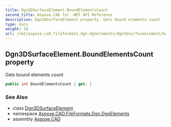```yaml
---
title: Dgn3DSurfaceElement.BoundElementsCount
second_title: Aspose.CAD for .NET API Reference
description: Dgn3DSurfaceElement property. Gets bound elements count
type: docs
weight: 10
url: /net/aspose.cad.fileformats.dgn.dgnelements/dgn3dsurfaceelement/boundelementscount/
---
```

## Dgn3DSurfaceElement.BoundElementsCount property

Gets bound elements count

```csharp
public int BoundElementsCount { get; }
```

### See Also

* class [Dgn3DSurfaceElement](../)
* namespace [Aspose.CAD.FileFormats.Dgn.DgnElements](../../dgn3dsurfaceelement/)
* assembly [Aspose.CAD](../../../)


